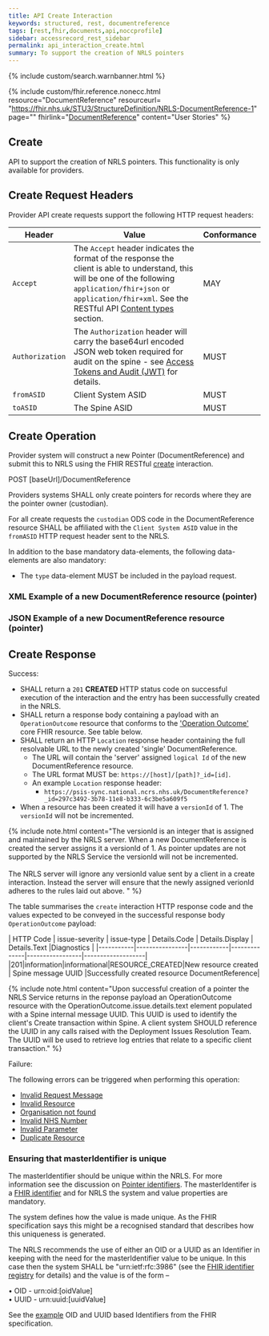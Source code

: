 ```yaml
---
title: API Create Interaction
keywords: structured, rest, documentreference
tags: [rest,fhir,documents,api,noccprofile]
sidebar: accessrecord_rest_sidebar
permalink: api_interaction_create.html
summary: To support the creation of NRLS pointers
---
```


{% include custom/search.warnbanner.html %}

{% include custom/fhir.reference.nonecc.html resource="DocumentReference" resourceurl= "https://fhir.nhs.uk/STU3/StructureDefinition/NRLS-DocumentReference-1" page="" fhirlink="[DocumentReference](https://www.hl7.org/fhir/STU3/documentreference.html)" content="User Stories" %}


## Create ##

API to support the creation of NRLS pointers. This functionality is only available for providers.

## Create Request Headers ##

Provider API create requests support the following HTTP request headers:

| Header               | Value |Conformance |
|----------------------|-------|-------|
| `Accept`      | The `Accept` header indicates the format of the response the client is able to understand, this will be one of the following <code class="highlighter-rouge">application/fhir+json</code> or <code class="highlighter-rouge">application/fhir+xml</code>. See the RESTful API [Content types](development_general_api_guidance.html#content-types) section. | MAY |
| `Authorization`      | The `Authorization` header will carry the base64url encoded JSON web token required for audit on the spine - see [Access Tokens and Audit (JWT)](integration_access_tokens_and_audit_JWT.html) for details. |  MUST |
| `fromASID`           | Client System ASID | MUST |
| `toASID`             | The Spine ASID | MUST |


## Create Operation ##

Provider system will construct a new Pointer (DocumentReference) and submit this to NRLS using the FHIR RESTful [create](https://www.hl7.org/fhir/http.html#create) interaction.

<div markdown="span" class="alert alert-success" role="alert">
POST [baseUrl]/DocumentReference</div>


Providers systems SHALL only create pointers for records where they are the pointer owner (custodian). 

For all create requests the `custodian` ODS code in the DocumentReference resource SHALL be affiliated with the `Client System ASID` value in the `fromASID` HTTP request header sent to the NRLS.


<p>In addition to the base mandatory data-elements, the following data-elements are also mandatory:</p>

- The `type` data-element MUST be included in the payload request.

<!--
<p>All requests SHALL contain a valid ‘Authorization’ header and SHALL contain an ‘Accept’ header. </p>
<p>The `Accept` header indicates the format of the response the client is able to understand, this will be one of the following <code class="highlighter-rouge">application/fhir+json</code> or <code class="highlighter-rouge">application/fhir+xml</code>.</p>
-->

### XML Example of a new DocumentReference resource (pointer) ###

<script src="https://gist.github.com/sufyanpat/105a344c3a078475066ce09767658e82.js"></script>

### JSON Example of a new DocumentReference resource (pointer) ###
<script src="https://gist.github.com/sufyanpat/2668e9063c4444bd3329dbe69ba290b6.js"></script>

## Create Response ##

Success:

- SHALL return a `201` **CREATED** HTTP status code on successful execution of the interaction and the entry has been successfully created in the NRLS.
- SHALL return a response body containing a payload with an `OperationOutcome` resource that conforms to the ['Operation Outcome'](http://hl7.org/fhir/STU3/operationoutcome.html) core FHIR resource. See table below.
- SHALL return an HTTP `Location` response header containing the full resolvable URL to the newly created 'single' DocumentReference. 
  - The URL will contain the 'server' assigned `logical Id` of the new DocumentReference resource.
  - The URL format MUST be: `https://[host]/[path]?_id=[id]`. 
  - An example `Location` response header: 
    - `https://psis-sync.national.ncrs.nhs.uk/DocumentReference?_id=297c3492-3b78-11e8-b333-6c3be5a609f5`
- When a resource has been created it will have a `versionId` of 1. The `versionId` will not be incremented. <!-- Following an update the `versionId` will be incremented by 1.-->

 


{% include note.html content="The versionId is an integer that is assigned and maintained by the NRLS server. When a new DocumentReference is created the server assigns it a versionId of 1. As pointer updates are not supported by the NRLS Service the versionId will not be incremented.<br/><br/> The NRLS server will ignore any versionId value sent by a client in a create interaction. Instead the server will ensure that the newly assigned verionId adheres to the rules laid out above. 
" %}


The table summarises the `create` interaction HTTP response code and the values expected to be conveyed in the successful response body `OperationOutcome` payload:


| HTTP Code | issue-severity | issue-type | Details.Code | Details.Display | Details.Text |Diagnostics |
|-----------|----------------|------------|--------------|-----------------|-------------------|
|201|information|informational|RESOURCE_CREATED|New resource created | Spine message UUID |Successfully created resource DocumentReference|

{% include note.html content="Upon successful creation of a pointer the NRLS Service returns in the reponse payload an OperationOutcome resource with the OperationOutcome.issue.details.text element populated with a Spine internal message UUID. This UUID is used to identify the client's Create transaction within Spine. A client system SHOULD reference the UUID in any calls raised with the Deployment Issues Resolution Team. The UUID will be used to retrieve log entries that relate to a specific client transaction." %}

<!--
ORIGINAL include note.html FOR ABOVE: 
include note.html content="The versionId is an integer that is assigned and maintained by the NRLS server. When a new DocumentReference is created the server assigns it a versionId of 1. If a Provider subsequently updates that DocumentReference the server will increment the versionId by 1. <br/><br/> The NRLS server will ignore any versionId value sent by a client in an update or create interaction. Instead the server will ensure that the newly assigned verionId adheres to the rules laid out above. The NRLS server will ensure that it maintains the latest versionId of a DocumentReference
-->

Failure: 

The following errors can be triggered when performing this operation:

- [Invalid Request Message](/development_general_api_guidance.html#invalid-request-message)
- [Invalid Resource](/development_general_api_guidance.html#invalid-resource)
- [Organisation not found](/development_general_api_guidance.html#organisation-not-found)
- [Invalid NHS Number](/development_general_api_guidance.html#invalid-nhs-number)
- [Invalid Parameter](/development_general_api_guidance.html#parameters)
- [Duplicate Resource](/development_general_api_guidance.html#duplicate-resource)


### Ensuring that masterIdentifier is unique ###

The masterIdentifier should be unique within the NRLS. For more information see the discussion on [Pointer identifiers](/pointer_identity.html). The masterIdentifer is a [FHIR identifier](https://www.hl7.org/fhir/datatypes.html#Identifier) and for NRLS the system and value properties are mandatory.

The system defines how the value is made unique. As the FHIR specification says this might be a recognised standard that describes how this uniqueness is generated.  

The NRLS recommends the use of either an OID or a UUID as an Identifier in keeping with the need for the masterIdentifier value to be unique. In this case then the system SHALL be "urn:ietf:rfc:3986" (see the [FHIR identifier registry](https://www.hl7.org/fhir/identifier-registry.html) for details) and the value is of the form – 

•	OID -  urn:oid:[oidValue] <br/>
•	UUID - urn:uuid:[uuidValue]

See the [example](https://www.hl7.org/fhir/datatypes-examples.html#Identifier) OID and UUID based Identifiers from the FHIR specification.

